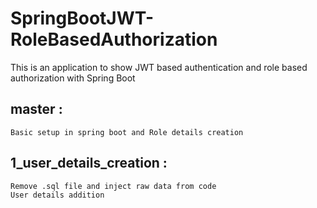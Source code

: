 # SpringBootJWT-RoleBasedAuthorization
This is an application to show JWT based authentication and role based authorization with Spring Boot

## master :
	Basic setup in spring boot and Role details creation
## 1_user_details_creation :
	Remove .sql file and inject raw data from code
	User details addition


